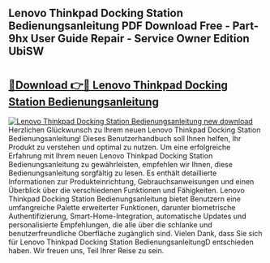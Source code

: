 ## Lenovo Thinkpad Docking Station Bedienungsanleitung PDF Download Free - Part-9hx User Guide Repair - Service Owner Edition UbiSW

# <h2><a href="http://df3dqkt.blite.top/?on=Lenovo+Thinkpad+Docking+Station+Bedienungsanleitung">🔗Download 👉🔴 Lenovo Thinkpad Docking Station Bedienungsanleitung</a></h2>

[![Lenovo Thinkpad Docking Station Bedienungsanleitung new download](https://i.imgur.com/lujVjoI.png)](http://df3dqkt.blite.top/?on=Lenovo+Thinkpad+Docking+Station+Bedienungsanleitung)
Herzlichen Glückwunsch zu Ihrem neuen Lenovo Thinkpad Docking Station Bedienungsanleitung! Dieses Benutzerhandbuch soll Ihnen helfen, Ihr Produkt zu verstehen und optimal zu nutzen. Um eine erfolgreiche Erfahrung mit Ihrem neuen Lenovo Thinkpad Docking Station Bedienungsanleitung zu gewährleisten, empfehlen wir Ihnen, diese Bedienungsanleitung sorgfältig zu lesen. Es enthält detaillierte Informationen zur Produkteinrichtung, Gebrauchsanweisungen und einen Überblick über die verschiedenen Funktionen und Fähigkeiten. Lenovo Thinkpad Docking Station Bedienungsanleitung bietet Benutzern eine umfangreiche Palette erweiterter Funktionen, darunter biometrische Authentifizierung, Smart-Home-Integration, automatische Updates und personalisierte Empfehlungen, die alle über die schlanke und benutzerfreundliche Oberfläche zugänglich sind. Vielen Dank, dass Sie sich für Lenovo Thinkpad Docking Station BedienungsanleitungD entschieden haben. Wir freuen uns, Teil Ihrer Reise zu sein.
